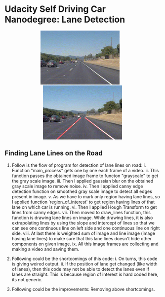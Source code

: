 # Udacity Self Driving Car Nanodegree: Lane Detection

<p align="center">
<img src="https://github.com/sansinghsanjay/udacity_self_driving_car_lane_detection/blob/master/sample_input_output/sample_input.gif">
&nbsp &nbsp
<img src="https://github.com/sansinghsanjay/udacity_self_driving_car_lane_detection/blob/master/sample_input_output/sample_output.gif">
</p>

## Finding Lane Lines on the Road

1. Follow is the flow of program for detection of lane lines on road:
	i. Function "main_process" gets one by one each frame of a video.
	ii. This function passes the obtained image frame to functon "grayscale" to get the gray scale image.
	iii. Then I applied gaussian blur on the obtained gray scale image to remove noise.
	iv. Then I applied canny edge detection function on smoothed gray scale image to detect all edges present in image.
	v. As we have to mark only region having lane lines, so I applied function 'region_of_interest' to get region having lines of that lane on which car is running.
	vi. Then I applied Hough Transform to get lines from canny edges.
	vii. Then moved to draw_lines function, this function is drawing lane lines on image. While drawing lines, it is also extrapolating lines by using the slope and intercept of lines so that we can see one continuous line on left side and one continuous line on right side.
	viii. At last there is weighted sum of image and line image (image having lane lines) to make sure that this lane lines doesn't hide other components on given image.
	ix. All this image frames are collecting and making a video and saving them.

2. Following could be the shortcomings of this code:
	i. On turns, this code is giving weired output.
	ii. If the position of lane get changed (like width of lanes), then this code may not be able to detect the lanes even if lanes are straight. This is because region of interest is hard coded here, its not generic.

3. Following could be the improvements: Removing above shortcomings.
